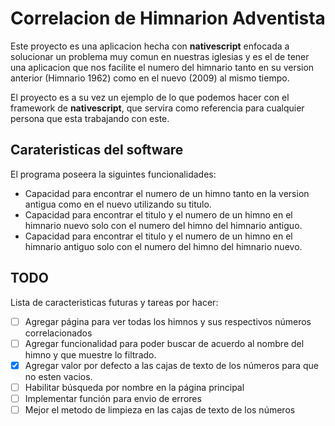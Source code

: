 # Correlacion de Himnarion Adventista

Este proyecto es una aplicacion hecha con **nativescript** enfocada a solucionar un
problema muy comun en nuestras iglesias y es el de tener una aplicacion que nos facilite
el numero del himnario tanto en su version anterior (Himnario 1962) como en el nuevo (2009) al mismo tiempo.

El proyecto es a su vez un ejemplo de lo que podemos hacer con el framework de **nativescript**, que servira como referencia
para cualquier persona que esta trabajando con este.

## Carateristicas del software

El programa poseera la siguintes funcionalidades:
- Capacidad para encontrar el numero de un himno tanto en la version antigua como en el nuevo utilizando su titulo.
- Capacidad para encontrar el titulo y el numero de un himno en el himnario nuevo solo con el numero del himno del himnario antiguo.
- Capacidad para encontrar el titulo y el numero de un himno en el himnario antiguo solo con el numero del himno del himnario nuevo.

## TODO

Lista de caracteristicas futuras y tareas por hacer:
- [ ] Agregar página para ver todas los himnos y sus respectivos números correlacionados
- [ ] Agregar funcionalidad para poder buscar de acuerdo al nombre del himno y que muestre lo filtrado.
- [x] Agregar valor por defecto a las cajas de texto de los números para que no esten vacios.
- [ ] Habilitar búsqueda por nombre en la página principal
- [ ] Implementar función para envio de errores
- [ ] Mejor el metodo de limpieza en las cajas de texto de los números